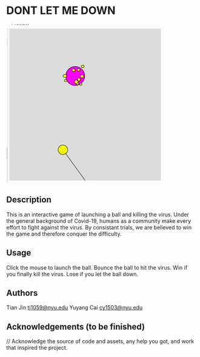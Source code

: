 # DONT LET ME DOWN

![Screenshot](screenshot.jpeg)

## Description

This is an interactive game of launching a ball and killing the virus. Under the general background of Covid-19, humans as a community make every effort to fight against the virus. By consistant trials, we are believed to win the game and therefore conquer the difficulty.

## Usage

Click the mouse to launch the ball.
Bounce the ball to hit the virus.
Win if you finally kill the virus.
Lose if you let the ball down.

## Authors

Tian Jin tj1059@nyu.edu
Yuyang Cai cy1503@nyu.edu

## Acknowledgements (to be finished)

// Acknowledge the source of code and assets, any help you got, and work that inspired the project.
